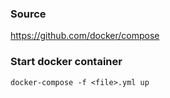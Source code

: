 ### Source
https://github.com/docker/compose

### Start docker container
```
docker-compose -f <file>.yml up
```

